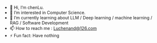 - 👋 Hi, I’m chenLu.
- 👀 I’m interested in Computer Science.
- 🌱 I’m currently learning about LLM / Deep learning / machine learning / RAG / Software Development
- 📫 How to reach me : Luchenand@126.com
- ⚡ Fun fact: Have nothing

<!---
isluluaaa/isluluaaa is a ✨ special ✨ repository because its `README.md` (this file) appears on your GitHub profile.
You can click the Preview link to take a look at your changes.
--->
